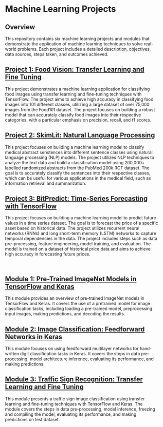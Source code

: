 # Machine Learning Projects

## Overview
This repository contains six machine learning projects and modules that demonstrate the application of machine learning techniques to solve real-world problems. Each project includes a detailed description, objectives, data sources, steps taken, and outcomes achieved.

## [Project 1: Food Vision: Transfer Learning and Fine Tuning](1_FoodVision_Transfer_Learning_and_Fine_Tuning/README.md)
This project demonstrates a machine learning application for classifying food images using transfer learning and fine-tuning techniques with TensorFlow. The project aims to achieve high accuracy in classifying food images into 101 different classes, utilizing a large dataset of over 75,000 images from the Food101 dataset. The project focuses on building a robust model that can accurately classify food images into their respective categories, with a particular emphasis on precision, recall, and f1 scores.

## [Project 2: SkimLit: Natural Language Processing](2_SkimLit_Natural_Language_Processing/README.md)
This project focuses on building a machine learning model to classify medical abstract senstences into different sentence classes using natural language processing (NLP) models. The project utilizes NLP techniques to analyze the text data and build a classification model using 200,000+ labelled randomized abstracts from the PubMed 200k RCT dataset. The goal is to accurately classify the sentences into their respective classes, which can be useful for various applications in the medical field, such as information retrieval and summarization.

## [Project 3: BitPredict: Time-Series Forecasting with TensorFlow](3_BitPredict_Time_Series_Forecasting/README.md)
This project focuses on building a machine learning model to predict future values in a time series dataset. The goal is to forecast the price of a specific asset based on historical data. The project utilizes recurrent neural networks (RNNs) and long short-term memory (LSTM) networks to capture temporal dependencies in the data. The project includes steps such as data pre-processing, feature engineering, model training, and evaluation. The model is trained on a dataset of historical price data and aims to achieve high accuracy in forecasting future prices.

<br>

## [Module 1: Pre-Trained ImageNet Models in TensorFlow and Keras](M1_Pretrained_ImageNet_Models/README.md)
This module provides an overview of pre-trained ImageNet models in TensorFlow and Keras. It covers the use of a pretrained model for image classification tasks, including loading a pre-trained model, preprocessing input images, making predictions, and decoding the results.

## [Module 2: Image Classification: Feedforward Networks in Keras](M2_Image_Classification_Feedforward_Networks/README.md)
This module focuses on using feedforward multilayer networks for hand-written digit classification tasks in Keras. It covers the steps in data pre-processing, model architecture inference, evaluating its performance, and making predictions.

## [Module 3: Traffic Sign Recognition: Transfer Learning and Fine Tuning](M3_Traffic_Sign_Recognition_Transfer_Learning_and_Fine_Tuning/README.md)
This module presents a traffic sign image classification using transfer learning and fine-tuning techniques with TensorFlow and Keras. The module covers the steps in data pre-processing, model inference, freezing and compiling the model, evaluating its performance, and making predictions on test dataset.